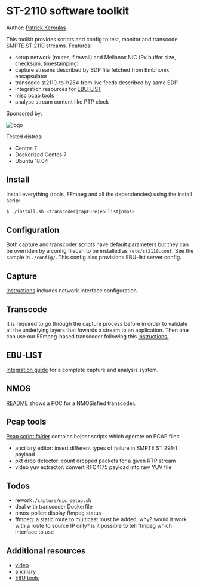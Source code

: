 # ST-2110 software toolkit

Author: [Patrick Keroulas](mailto:patrick.keroulas@radio-canada.ca)

This toolkit provides scripts and config to test, monitor and transcode SMPTE ST 2110 streams.
Features:

* setup network (routes, firewall) and Mellanox NIC (Rx buffer size, checksum, timestamping)
* capture streams described by SDP file fetched from Embrionix encapsulator
* transcode st2110-to-h264 from live feeds described by same SDP
* integration resources for [EBU-LIST](https://tech.ebu.ch/list)
* misc pcap tools
* analyse stream content like PTP clock

Sponsored by:

![logo](https://site-cbc.radio-canada.ca/site/annual-reports/2014-2015/_images/about/services/cbc-radio-canada.png)

Tested distros:
* Centos 7
* Dockerized Centos 7
* Ubuntu 18.04

## Install

Install everything (tools, FFmpeg and all the dependencies) using the install scrip:

```sh
$ ./install.sh <transcoder|capture|ebulist|nmos>
```

## Configuration

Both capture and transcoder scripts have default parameters but they can
be overriden by a config filecan to be installed as `/etc/st2110.conf`.
See the sample in `./config/`. This config also provisions EBU-list
server config.

## Capture

[Instructions](https://github.com/pkeroulas/st2110-toolkit/blob/master/capture/README.md) includes network interface configuration.

## Transcode

It is required to go through the capture process before in order to
validate all the underlying layers that fowards a stream to an application.
Then one can use our FFmpeg-based transcoder following this [instructions.](https://github.com/pkeroulas/st2110-toolkit/blob/master/transcoder/README.md)

## EBU-LIST

[Integration guide](https://github.com/pkeroulas/st2110-toolkit/blob/master/ebu-list/README.md) for a complete capture and analysis system.

## NMOS

[README](https://github.com/pkeroulas/st2110-toolkit/blob/master/nmos/README.md) shows a POC for a NMOSisfied transcoder.

## Pcap tools

[Pcap script folder](https://github.com/pkeroulas/st2110-toolkit/blob/master/pcap) contains helper scripts which operate on PCAP files:

* ancillary editor: insert different types of failure in SMPTE ST 291-1 payload
* pkt drop detector: count dropped packets for a given RTP stream
* video yuv extractor: convert RFC4175 payload into raw YUV file

## Todos

* rework`./capture/nic_setup.sh`
* deal with transcoder Dockerfile
* nmos-poller: display ffmpeg status
* ffmpeg: a static route to multicast must be added, why? would it work
  with a route to source IP only? is it possible to tell ffmpeg which
  interface to use

## Additional resources

* [video](https://github.com/FOXNEOAdvancedTechnology/smpte2110-20-dissector)
* [ancillary](https://github.com/FOXNEOAdvancedTechnology/smpte2110-40-dissector)
* [EBU tools](https://github.com/ebu/smpte2110-analyzer)
